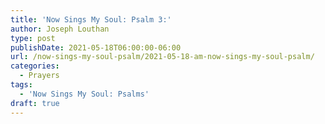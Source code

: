 ```yaml
---
title: 'Now Sings My Soul: Psalm 3:'
author: Joseph Louthan
type: post
publishDate: 2021-05-18T06:00:00-06:00
url: /now-sings-my-soul-psalm/2021-05-18-am-now-sings-my-soul-psalm/
categories:
  - Prayers
tags:
  - 'Now Sings My Soul: Psalms'
draft: true
---
```

<div style="font-variant: small-caps;">

</div>

